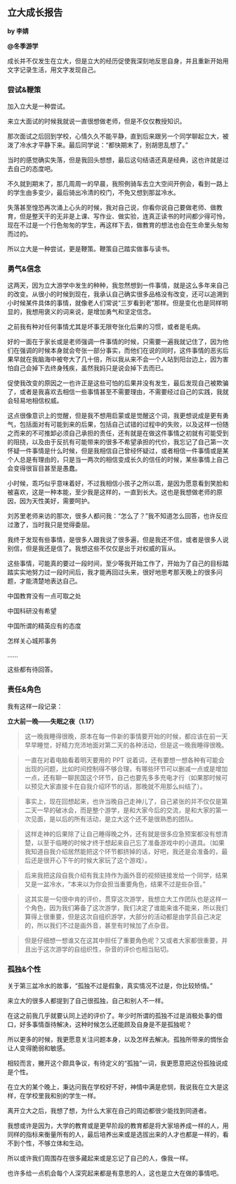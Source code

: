 ## 立大成长报告

**by 李婧**

**@冬季游学**

成长并不仅发生在立大，但是立大的经历促使我深刻地反思自身，并且重新开始用文字记录生活，用文字发现自己。

### 尝试&鞭策

加入立大是一种尝试。

来立大面试的时候我就说一直很想做老师，但是不仅仅教授知识。

那次面试之后回到学校，心情久久不能平静，直到后来跟另一个同学聊起立大，被泼了冷水才平静下来。最后同学说：“都快期末了，别胡思乱想了。”

当时的感觉确实失落，但是我回头想想，最后这句结语还真是经典，这也许就是过去自己的态度吧。

不久就到期末了，那几周周一的早晨，我照例骑车去立大空间开例会，看到一路上的学生由多变少，最后骑出冷清的校门，不免又想到那盆冷水。 

失落甚至惶恐再次涌上心头的时候，我对自己说，你看你说自己要做老师、做教育，但是整天干的无非是上课、写作业、做实验，连真正读书的时间都少得可怜，现在不过是一个行色匆匆的学生，再这样下去，做教育的想法也会在生命里头匆匆而过的。

所以立大是一种尝试，更是鞭策。鞭策自己踏实做事与读书。

### 勇气&信念

这两天，因为立大游学中发生的种种，我忽然想到一件事情，就是这么多年来自己的改变。从很小的时候到现在，我承认自己确实很多品格没有改变，还可以追溯到小时候某件具体的事情，就像老人们常说“三岁看到老”那样。但是变化也是同样明显的，我想用褒义的词来说，是增加勇气和坚定信念。

之前我有种对任何事情尤其是坏事无限夸张化后果的习惯，或者是毛病。

好的一面在于家长或是老师强调一件事情的时候，只需要一遍我就记住了，因为他们在强调的时候本身就会夸张一部分事实，而他们在说的同时，这件事情的恶劣后果早就在我脑海中被夸大了几十倍，所以我从来不会一个人站到阳台边上，因为害怕自己会掉下去终身残疾，虽然我妈只是说会掉下去而已。

促使我改变的原因之一也许正是这些可怕的后果并没有发生，最后发现自己被欺骗了，或者是我喜欢去相信一些事情甚至不需要理由，不需要经过自己的实践，我就会轻易地相信权威。

这点很像意识上的觉醒，但是我不想用启蒙或是觉醒这个词，我更想说成是更有勇气，包括面对有可能到来的后果，包括自己试错的过程中的失败，以及这样一份随之而来的不可推卸必须自己承担的责任，还有就是在做这件事情之初就有可能受到的阻挠，以及由于反抗有可能带来的很多不希望承担的代价，我忘记了自己第一次怀疑一件事情是什么时候，但是我相信自己曾经怀疑过，或者相信一件事情或是某个人总是有理由的，只是当一两次的相信变成长久的信任的时候，某些事情上自己会变得很盲目甚至是愚蠢。

小时候，乖巧似乎意味着好，不过我相信小孩子之所以乖，是因为愿意看到笑脸和被喜欢，这是一种本能，至少我是这样的，一直到长大。这也是我想做老师的原因，因为天性美好，需要呵护。

刘苏里老师来访的那次，很多人都问我：“怎么了？”我不知道怎么回答，也许反应过激了，当时我只是觉得委屈。

我终于发现有些事情，是很多人跟我说了很多遍，但是我还不信，或者是很多人说别信，但是我还是信了。我想这些不仅仅是出于对权威的盲从。 

这些事情，可能真的要过一段时间，至少等我开始工作了，开始为了自己的目标踏踏实实地努力过一段时间后，我才能再回过头来，很好地思考那天晚上的很多问题，才能清楚地表达自己。

中国教育没有一点可取之处

中国科研没有希望

中国所谓的精英应有的态度

怎样关心城邦事务

……

这些都有待回答。

### 责任&角色

我有这样一段记录：

**立大前一晚——失眠之夜（1.17）**

> 这一晚我睡得很晚，原本在每一件新的事情要开始的时候，都应该在前一天早早睡觉，好精力充沛地面对第二天的各种活动，但是这一晚我睡得很晚。

> 一直在对着电脑看着明天要用的 PPT 说着词，还有要想一想各种有可能会出现的问题，比如时间控制得不够合理，有哪些环节可以删减一点或是增加一点，还有聊一聊民国这个环节，自己也要先多多充电才行（如果那时候可以预见大家直接卡在自我介绍环节的话，那晚就不用那么纠结了）。

> 事实上，现在回想起来，也许当晚自己走神儿了，自己紧张的并不仅仅是第二天一早的破冰会，而是整个游学，是和大家今后的交流，是和大家的第一次见面，是以后的所有活动，是立大这个还不是很熟悉的团队。

> 这样走神的后果除了让自己睡得晚之外，还有就是很多应急预案都没有想清楚，以至于临睡的时候才终于想起来自己忘了准备游戏中的小道具。（如果我知道自我介绍居然能把这个环节都挤掉的话，好吧，我还是会准备的，最后还是很开心下午的时候大家玩了这个游戏）。

> 后来我把这段自我介绍有我主持作为画外音的视频链接发给一个同学，结果又是一盆冷水，“本来以为你会担当重要角色，结果不过是些杂音。”

> 这其实是一句很中肯的评价，贯穿这次游学，我想立大工作团队也是这样一个角色，因为我们筹备了这次游学，我们决定了谁能来谁不能来，所以我们算得上很重要，但是这次自组织游学，大部分的活动都是由学员自己决定的，所以我们不过是画外音，甚至有时候加了点杂音。

> 但是仔细想一想谁又在这其中担任了重要角色呢？又或者大家都很重要，并且出于这次游学的自组织性，杂音的评价也相当贴切。
	
### 孤独&个性

关于第三盆冷水的故事，“孤独不过是假象，真实情况不过是，你比较矫情。”

来立大的很多人都提到了自己很孤独，自己和别人不一样。

在这之前我几乎就要认同上述的评价了。年少时所谓的孤独不过是消极处事的借口，好多事情亟待解决，这种时候怎么还能顾及自身是不是孤独呢？

所以更多的时候，我更愿意关注问题本身，以及怎样去解决。孤独所带来的惆怅会让人变得脆弱和敏感。

相较而言，撇开这个颇具争议，有待定义的“孤独”一词，我更愿意把这份孤独说成是个性。

在立大的某个晚上，秉达问我在学校好不好，神情中满是悲悯，我说我在立大是这样，在学校里我和别的学生一样。

离开立大之后，我想了想，为什么大家在自己的周边都很少能找到同道者。

我想或许是因为，大学的教育或是更早阶段的教育都是将大家培养成一样的人，用同样的指标来衡量所有的人，最后培养出来或是选拔出来的人才也都是一样的，看不到个性，不够立体和生动。

所以或许我们周围存在很多藏起来或是忘记了自己的人，像我一样。

也许多给一点机会每个人深究起来都是有意思的人，这也是立大在做的事情吧。
